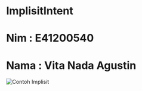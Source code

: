 # ImplisitIntent
# Nim : E41200540
# Nama : Vita Nada Agustin


![Contoh Implisit](https://user-images.githubusercontent.com/80730342/137429177-77ee4ae6-4212-4576-9789-3a384104b827.png)
